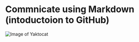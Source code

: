 # Commnicate using Markdown (intoductoion to GitHub)
![Image of Yaktocat](https://octodex.github.com/images/yaktocat.png)
